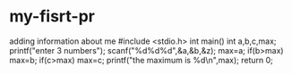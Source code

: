 # my-fisrt-pr
adding information about me
#include <stdio.h>
int main()
int a,b,c,max;
printf("enter 3 numbers");
scanf("%d%d%d",&a,&b,&z);
max=a;
if(b>max)
max=b;
if(c>max)
max=c;
printf("the maximum is %d\n",max);
return 0;

